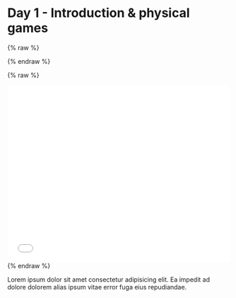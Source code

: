 # Day 1 - Introduction & physical games
{% raw %}
<script src="../resizeIframes.js"></script>
{% endraw %}

{% raw %}
<iframe src="../web/index.html" width="100%" height="400" frameborder="no"></iframe>
{% endraw %}

Lorem ipsum dolor sit amet consectetur adipisicing elit. Ea impedit ad dolore dolorem alias ipsum vitae error fuga eius repudiandae.